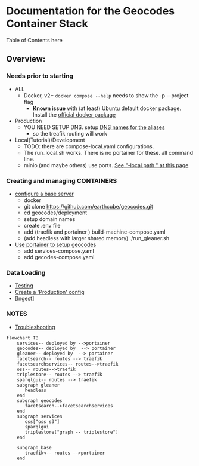 # Documentation for the Geocodes Container Stack

Table of Contents here


## Overview:
### Needs prior to starting
  * ALL
    * Docker, v2+ `docker compose --help` needs to show the -p --project flag
      * **Known issue** with (at least) Ubuntu default docker package. Install the [official docker package](https://docs.docker.com/engine/install/ubuntu/)
  * Production
    * YOU NEED SETUP DNS.  setup [DNS names for the aliases](https://raw.githubusercontent.com/earthcube/geocodes/main/deployment/hosts.geocodes) 
      * so the treafik routing will work
  * Local(Tutorial)/Development
    * TODO: there are compose-local.yaml configurations. 
    * The run_local.sh works. There is no portainer for these. all command line.
    * minio (and maybe others) use ports. [See "-local path " at this page](./stack_machines.md)
### Creating and managing CONTAINERS
  * [configure a base server](./machine_configuration.md)
      * docker
      * git clone https://github.com/earthcube/geocodes.git
      * cd geocodes/deployment
      * setup domain names
      * create .env file
      * add  (traefik and portainer ) build-machine-compose.yaml
      * (add headless with larger shared memory) ./run_gleaner.sh   
  * [Use portainer to setup geocodes ](./setup_geocodes_containers.md)
      * add services-compose.yaml
      * add gecodes-compose.yaml

### Data Loading

* [Testing](indexing_with_gleanerio_for_testing.md(./))
* [Create a  'Production' config](production/creatingProductionConfigs.md) 
* [Ingest]

### NOTES
* [Troubleshooting](troubleshooting.md)

~~~mermaid
flowchart TB
    services-- deployed by -->portainer
    geocodes-- deployed by  --> portainer
    gleaner-- deployed by  --> portainer
    facetsearch-- routes --> traefik
    facetsearchservices-- routes-->traefik
    oss-- routes-->traefik
    triplestore-- routes --> traefik
    sparqlgui-- routes --> traefik
    subgraph gleaner
       headless
    end
    subgraph geocodes
       facetsearch-->facetsearchservices
    end
    subgraph services
       oss["oss s3"]
       sparqlgui
       triplestore["graph -- triplestore"]
    end

    subgraph base
       traefik<-- routes -->portainer
    end

~~~
